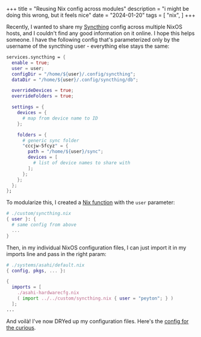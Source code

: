+++
title = "Reusing Nix config across modules"
description = "i might be doing this wrong, but it feels nice"
date = "2024-01-20"
tags = [
  "nix",
]
+++

Recently, I wanted to share my [Syncthing](https://syncthing.net/) config across multiple NixOS hosts, and I couldn't find any good information on it online. I hope this helps someone. I have the following config that's parameterized only by the username of the syncthing user - everything else stays the same:

```nix
services.syncthing = {
  enable = true;
  user = user;
  configDir = "/home/${user}/.config/syncthing";
  dataDir = "/home/${user}/.config/syncthing/db";

  overrideDevices = true;
  overrideFolders = true;

  settings = {
    devices = {
      # map from device name to ID
    };

    folders = {
      # generic sync folder
      "cccjw-5fcyz" = {
        path = "/home/${user}/sync";
        devices = [
          # list of device names to share with
        ];
      };
    };
  };
};
```

To modularize this, I created a [Nix function](https://nixos.org/guides/nix-pills/functions-and-imports) with the `user` parameter:

```nix
# ./custom/syncthing.nix
{ user }: {
  # same config from above
  ...
}
```

Then, in my individual NixOS configuration files, I can just import it in my imports line and pass in the right param:

```nix
# ./systems/asahi/default.nix
{ config, pkgs, ... }:

{
  imports = [
    ./asahi-hardwarecfg.nix
    ( import ../../custom/syncthing.nix { user = "peyton"; } )
  ];
...
```

And voilà! I've now DRYed up my configuration files. Here's the [config for the curious](https://github.com/pawalt/setup/blob/334fa8d20d15716bc72fc8e66bd37049b217e0cf/custom/syncthing.nix#L1).
